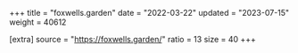 +++
title = "foxwells.garden"
date = "2022-03-22"
updated = "2023-07-15"
weight = 40612

[extra]
source = "https://foxwells.garden/"
ratio = 13
size = 40
+++
